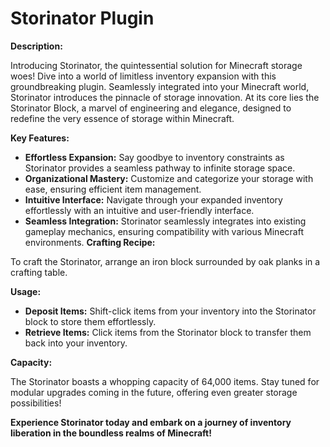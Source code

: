 # Storinator Plugin

**Description:**

Introducing Storinator, the quintessential solution for Minecraft storage woes! Dive into a world of limitless inventory expansion with this groundbreaking plugin. Seamlessly integrated into your Minecraft world, Storinator introduces the pinnacle of storage innovation. At its core lies the Storinator Block, a marvel of engineering and elegance, designed to redefine the very essence of storage within Minecraft.

**Key Features:**

- **Effortless Expansion:** Say goodbye to inventory constraints as Storinator provides a seamless pathway to infinite storage space.
- **Organizational Mastery:** Customize and categorize your storage with ease, ensuring efficient item management.
- **Intuitive Interface:** Navigate through your expanded inventory effortlessly with an intuitive and user-friendly interface.
- **Seamless Integration:** Storinator seamlessly integrates into existing gameplay mechanics, ensuring compatibility with various Minecraft environments.
**Crafting Recipe:**

To craft the Storinator, arrange an iron block surrounded by oak planks in a crafting table.

**Usage:**

- **Deposit Items:** Shift-click items from your inventory into the Storinator block to store them effortlessly.
- **Retrieve Items:** Click items from the Storinator block to transfer them back into your inventory.

**Capacity:**

The Storinator boasts a whopping capacity of 64,000 items. Stay tuned for modular upgrades coming in the future, offering even greater storage possibilities!

**Experience Storinator today and embark on a journey of inventory liberation in the boundless realms of Minecraft!**
